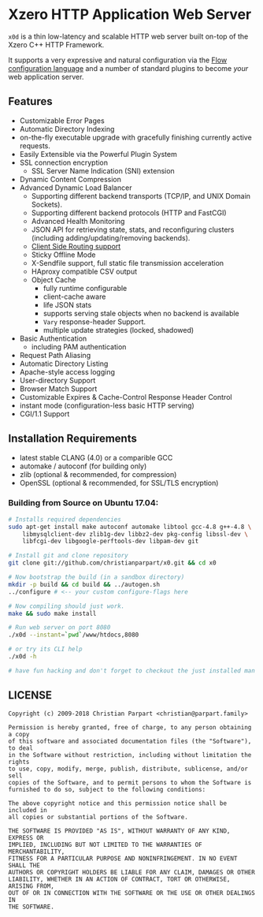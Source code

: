 # Xzero HTTP Application Web Server

`x0d` is a thin low-latency and scalable HTTP web server built on-top
of the Xzero C++ HTTP Framework.

It supports a very expressive and natural configuration via
the [Flow configuration language](https://github.com/christianparpart/x0/) and
a number of standard plugins to become *your* web application server.

## Features

- Customizable Error Pages
- Automatic Directory Indexing
- on-the-fly executable upgrade with gracefully finishing currently active requests.
- Easily Extensible via the Powerful Plugin System
- SSL connection encryption
  - SSL Server Name Indication (SNI) extension
- Dynamic Content Compression
- Advanced Dynamic Load Balancer
  - Supporting different backend transports (TCP/IP, and UNIX Domain Sockets).
  - Supporting different backend protocols (HTTP and FastCGI)
  - Advanced Health Monitoring
  - JSON API for retrieving state, stats,
    and reconfiguring clusters (including adding/updating/removing backends).
  - [Client Side Routing support](http://xzero.io/#/article/client-side-routing)
  - Sticky Offline Mode
  - X-Sendfile support, full static file transmission acceleration
  - HAproxy compatible CSV output
  - Object Cache
    - fully runtime configurable
    - client-cache aware
    - life JSON stats
    - supports serving stale objects when no backend is available
    - `Vary` response-header Support.
    - multiple update strategies (locked, shadowed)
- Basic Authentication
  - including PAM authentication
- Request Path Aliasing
- Automatic Directory Listing
- Apache-style access logging
- User-directory Support
- Browser Match Support
- Customizable Expires & Cache-Control Response Header Control
- instant mode (configuration-less basic HTTP serving)
- CGI/1.1 Support

## Installation Requirements

- latest stable CLANG (4.0) or a comparible GCC
- automake / autoconf (for building only)
- zlib (optional & recommended, for compression)
- OpenSSL (optional & recommended, for SSL/TLS encryption)

### Building from Source on Ubuntu 17.04:

```sh
# Installs required dependencies
sudo apt-get install make autoconf automake libtool gcc-4.8 g++-4.8 \
    libmysqlclient-dev zlib1g-dev libbz2-dev pkg-config libssl-dev \
    libfcgi-dev libgoogle-perftools-dev libpam-dev git

# Install git and clone repository
git clone git://github.com/christianparpart/x0.git && cd x0

# Now bootstrap the build (in a sandbox directory)
mkdir -p build && cd build && ../autogen.sh
../configure # <-- your custom configure-flags here

# Now compiling should just work.
make && sudo make install

# Run web server on port 8080
./x0d --instant=`pwd`/www/htdocs,8080

# or try its CLI help
./x0d -h

# have fun hacking and don't forget to checkout the just installed man pages ;-)
```

LICENSE
-------

```
Copyright (c) 2009-2018 Christian Parpart <christian@parpart.family>

Permission is hereby granted, free of charge, to any person obtaining a copy
of this software and associated documentation files (the "Software"), to deal
in the Software without restriction, including without limitation the rights
to use, copy, modify, merge, publish, distribute, sublicense, and/or sell
copies of the Software, and to permit persons to whom the Software is
furnished to do so, subject to the following conditions:

The above copyright notice and this permission notice shall be included in
all copies or substantial portions of the Software.

THE SOFTWARE IS PROVIDED "AS IS", WITHOUT WARRANTY OF ANY KIND, EXPRESS OR
IMPLIED, INCLUDING BUT NOT LIMITED TO THE WARRANTIES OF MERCHANTABILITY,
FITNESS FOR A PARTICULAR PURPOSE AND NONINFRINGEMENT. IN NO EVENT SHALL THE
AUTHORS OR COPYRIGHT HOLDERS BE LIABLE FOR ANY CLAIM, DAMAGES OR OTHER
LIABILITY, WHETHER IN AN ACTION OF CONTRACT, TORT OR OTHERWISE, ARISING FROM,
OUT OF OR IN CONNECTION WITH THE SOFTWARE OR THE USE OR OTHER DEALINGS IN
THE SOFTWARE.
```
